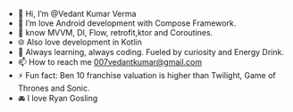- 👋 Hi, I’m @Vedant Kumar Verma
- 👀 I’m love Android development with Compose Framework.
- 🌱 know MVVM, DI, Flow, retrofit,ktor and Coroutines.
- 🌐 Also love development in Kotlin 
- 🔋 Always learning, always coding. Fueled by curiosity and Energy Drink.
- 📫 How to reach me 007vedantkumar@gmail.com
- ⚡ Fun fact: Ben 10 franchise valuation is higher than Twilight, Game of Thrones and Sonic.
- 🚘 I love Ryan Gosling
<!---
Vedantgosling/Vedantgosling is a ✨ special ✨ repository because its `README.md` (this file) appears on your GitHub profile.
You can click the Preview link to take a look at your changes.
--->
